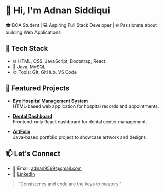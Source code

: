 # 👋 Hi, I'm Adnan Siddiqui

🎓 BCA Student | 💻 Aspiring Full Stack Developer | 🌐 Passionate about building Web Applications

## 🚀 Tech Stack
- 🌐 HTML, CSS, JavaScript, Bootstrap, React
- 🧠 Java, MySQL
- ⚙️ Tools: Git, GitHub, VS Code

## 📂 Featured Projects
- **[Eye Hospital Management System](https://github.com/AdnanSiddiqui95/Eye-Hospital-Management-System)**  
  HTML-based web application for hospital records and appointments.

- **[Dental Dashboard](https://github.com/AdnanSiddiqui95/dental-dashboard)**  
  Frontend-only React dashboard for dental center management.

- **[ArtFolio](https://github.com/AdnanSiddiqui95/ArtFolio)**  
  Java-based portfolio project to showcase artwork and designs.

## 📫 Let's Connect
- 📧 Email: adnan9569@gmail.com
- 💼 [LinkedIn](https://www.linkedin.com/in/adnan-siddiqui95)

> "Consistency and code are the keys to mastery."
